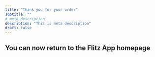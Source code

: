 ```yaml
---
title: "Thank you for your order"
subtitle: ""
# meta description
description: "This is meta description"
draft: false
---
```

## You can now return to the Flitz App homepage